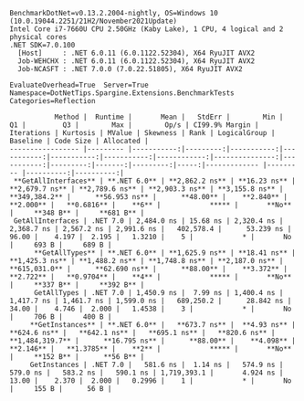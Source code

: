 
    BenchmarkDotNet=v0.13.2.2004-nightly, OS=Windows 10 (10.0.19044.2251/21H2/November2021Update)
    Intel Core i7-7660U CPU 2.50GHz (Kaby Lake), 1 CPU, 4 logical and 2 physical cores
    .NET SDK=7.0.100
      [Host]     : .NET 6.0.11 (6.0.1122.52304), X64 RyuJIT AVX2
      Job-WEHCHX : .NET 6.0.11 (6.0.1122.52304), X64 RyuJIT AVX2
      Job-NCASFT : .NET 7.0.0 (7.0.22.51805), X64 RyuJIT AVX2

    EvaluateOverhead=True  Server=True  Namespace=DotNetTips.Spargine.Extensions.BenchmarkTests  
    Categories=Reflection  

               Method |  Runtime |       Mean |   StdErr |        Min |         Q1 |         Q3 |        Max |        Op/s | CI99.9% Margin | Iterations | Kurtosis | MValue | Skewness | Rank | LogicalGroup | Baseline | Code Size | Allocated |
    ----------------- |--------- |-----------:|---------:|-----------:|-----------:|-----------:|-----------:|------------:|---------------:|-----------:|---------:|-------:|---------:|-----:|------------- |--------- |----------:|----------:|
     **GetAllInterfaces** | **.NET 6.0** | **2,862.2 ns** | **16.23 ns** | **2,679.7 ns** | **2,789.6 ns** | **2,903.3 ns** | **3,155.8 ns** |   **349,384.2** |      **56.953 ns** |      **48.00** |    **2.840** |  **2.000** |   **0.6816** |    **6** |            ***** |       **No** |     **348 B** |     **681 B** |
     GetAllInterfaces | .NET 7.0 | 2,484.0 ns | 15.68 ns | 2,320.4 ns | 2,368.7 ns | 2,567.2 ns | 2,991.6 ns |   402,578.4 |      53.239 ns |      96.00 |    4.197 |  2.195 |   1.3210 |    5 |            * |       No |     693 B |     689 B |
          **GetAllTypes** | **.NET 6.0** | **1,625.9 ns** | **18.41 ns** | **1,425.3 ns** | **1,488.2 ns** | **1,748.8 ns** | **2,187.0 ns** |   **615,031.0** |      **62.690 ns** |      **88.00** |    **3.372** |  **2.722** |   **0.9704** |    **4** |            ***** |       **No** |     **337 B** |     **392 B** |
          GetAllTypes | .NET 7.0 | 1,450.9 ns |  7.99 ns | 1,400.4 ns | 1,417.7 ns | 1,461.7 ns | 1,599.0 ns |   689,250.2 |      28.842 ns |      34.00 |    4.746 |  2.000 |   1.4538 |    3 |            * |       No |     706 B |     400 B |
         **GetInstances** | **.NET 6.0** |   **673.7 ns** |  **4.93 ns** |   **624.6 ns** |   **642.1 ns** |   **695.1 ns** |   **820.6 ns** | **1,484,319.7** |      **16.795 ns** |      **88.00** |    **4.098** |  **2.146** |   **1.3785** |    **2** |            ***** |       **No** |     **152 B** |      **56 B** |
         GetInstances | .NET 7.0 |   581.6 ns |  1.14 ns |   574.9 ns |   579.0 ns |   583.2 ns |   590.1 ns | 1,719,393.1 |       4.924 ns |      13.00 |    2.370 |  2.000 |   0.2996 |    1 |            * |       No |     155 B |      56 B |
